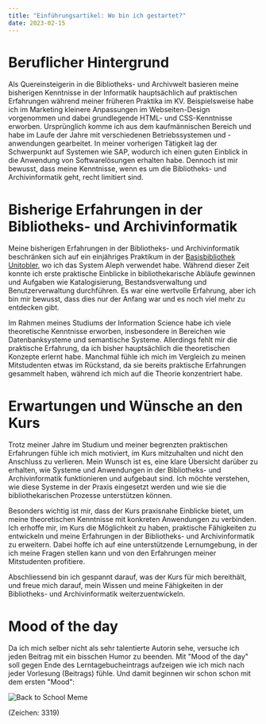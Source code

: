 ```yaml
---
title: "Einführungsartikel: Wo bin ich gestartet?"
date: 2023-02-15
---
```


# Beruflicher Hintergrund

Als Quereinsteigerin in die Bibliotheks- und Archivwelt basieren meine bisherigen Kenntnisse in der Informatik hauptsächlich auf praktischen Erfahrungen während meiner früheren Praktika im KV. Beispielsweise habe ich im Marketing kleinere Anpassungen im Webseiten-Design vorgenommen und dabei grundlegende HTML- und CSS-Kenntnisse erworben. Ursprünglich komme ich aus dem kaufmännischen Bereich und habe im Laufe der Jahre mit verschiedenen Betriebssystemen und -anwendungen gearbeitet. In meiner vorherigen Tätigkeit lag der Schwerpunkt auf Systemen wie SAP, wodurch ich einen guten Einblick in die Anwendung von Softwarelösungen erhalten habe. Dennoch ist mir bewusst, dass meine Kenntnisse, wenn es um die Bibliotheks- und Archivinformatik geht, recht limitiert sind.

# Bisherige Erfahrungen in der Bibliotheks- und Archivinformatik

Meine bisherigen Erfahrungen in der Bibliotheks- und Archivinformatik beschränken sich auf ein einjähriges Praktikum in der [Basisbibliothek Unitobler](https://www.ub.unibe.ch/teilbibliotheken/philosophisch_historische_faecher/basisbibliothek_unitobler_bto/index_ger.html), wo ich das System Aleph verwendet habe. Während dieser Zeit konnte ich erste praktische Einblicke in bibliothekarische Abläufe gewinnen und Aufgaben wie Katalogisierung, Bestandsverwaltung und Benutzerverwaltung durchführen. Es war eine wertvolle Erfahrung, aber ich bin mir bewusst, dass dies nur der Anfang war und es noch viel mehr zu entdecken gibt.

Im Rahmen meines Studiums der Information Science habe ich viele theoretische Kenntnisse erworben, insbesondere in Bereichen wie Datenbanksysteme und semantische Systeme. Allerdings fehlt mir die praktische Erfahrung, da ich bisher hauptsächlich die theoretischen Konzepte erlernt habe. Manchmal fühle ich mich im Vergleich zu meinen Mitstudenten etwas im Rückstand, da sie bereits praktische Erfahrungen gesammelt haben, während ich mich auf die Theorie konzentriert habe.

# Erwartungen und Wünsche an den Kurs

Trotz meiner Jahre im Studium und meiner begrenzten praktischen Erfahrungen fühle ich mich motiviert, im Kurs mitzuhalten und nicht den Anschluss zu verlieren. Mein Wunsch ist es, eine klare Übersicht darüber zu erhalten, wie Systeme und Anwendungen in der Bibliotheks- und Archivinformatik funktionieren und aufgebaut sind. Ich möchte verstehen, wie diese Systeme in der Praxis eingesetzt werden und wie sie die bibliothekarischen Prozesse unterstützen können.

Besonders wichtig ist mir, dass der Kurs praxisnahe Einblicke bietet, um meine theoretischen Kenntnisse mit konkreten Anwendungen zu verbinden. Ich erhoffe mir, im Kurs die Möglichkeit zu haben, praktische Fähigkeiten zu entwickeln und meine Erfahrungen in der Bibliotheks- und Archivinformatik zu erweitern. Dabei hoffe ich auf eine unterstützende Lernumgebung, in der ich meine Fragen stellen kann und von den Erfahrungen meiner Mitstudenten profitiere.

Abschliessend bin ich gespannt darauf, was der Kurs für mich bereithält, und freue mich darauf, mein Wissen und meine Fähigkeiten in der Bibliotheks- und Archivinformatik weiterzuentwickeln.

# Mood of the day
Da ich mich selber nicht als sehr talentierte Autorin sehe, versuche ich jeden Beitrag mit ein bisschen Humor zu beenden. Mit "Mood of the day" soll gegen Ende des Lerntagebucheintrags aufzeigen wie ich mich nach jeder Vorlesung (Beitrags) fühle. Und damit beginnen wir schon schon mit dem ersten "Mood":

![Back to School Meme](https://www.splashlearn.com/blog/wp-content/uploads/2022/04/Back-to-school-memes-1024x1024.jpg)

(Zeichen: 3319)



